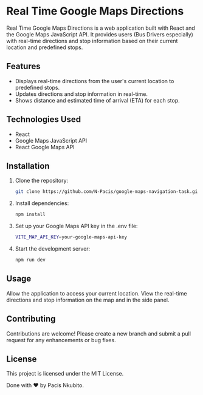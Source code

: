 # Real Time Google Maps Directions

Real Time Google Maps Directions is a web application built with React and the Google Maps JavaScript API. It provides users (Bus Drivers especially) with real-time directions and stop information based on their current location and predefined stops.

## Features

- Displays real-time directions from the user's current location to predefined stops.
- Updates directions and stop information in real-time.
- Shows distance and estimated time of arrival (ETA) for each stop.

## Technologies Used

- React
- Google Maps JavaScript API
- React Google Maps API

## Installation

1. Clone the repository:

   ```bash
   git clone https://github.com/N-Pacis/google-maps-navigation-task.git
   ```

2. Install dependencies:
    ```bash
    npm install
    ```

3. Set up your Google Maps API key in the .env file:
    ```bash
    VITE_MAP_API_KEY=your-google-maps-api-key
    ```
    
4. Start the development server:
    ```bash
    npm run dev
    ```

## Usage

Allow the application to access your current location.
View the real-time directions and stop information on the map and in the side panel.

## Contributing

Contributions are welcome! Please create a new branch and submit a pull request for any enhancements or bug fixes.

## License
This project is licensed under the MIT License.

Done with ❤️ by Pacis Nkubito.